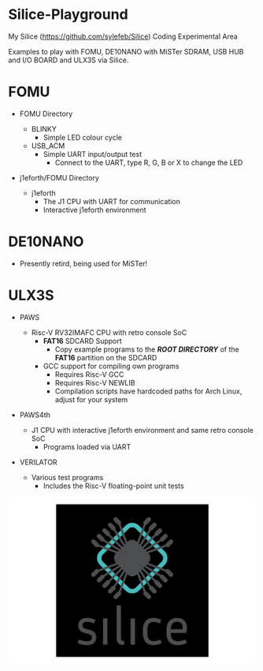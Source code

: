 # Silice-Playground
My Silice (https://github.com/sylefeb/Silice) Coding Experimental Area

Examples to play with FOMU, DE10NANO with MiSTer SDRAM, USB HUB and I/O BOARD and ULX3S via Silice.

# FOMU

* FOMU Directory
    * BLINKY
        * Simple LED colour cycle
    * USB_ACM
        * Simple UART input/output test
            * Connect to the UART, type R, G, B or X to change the LED

* j1eforth/FOMU Directory
    * j1eforth
        * The J1 CPU with UART for communication
        * Interactive j1eforth environment

# DE10NANO

* Presently retird, being used for MiSTer!

# ULX3S

* PAWS
    * Risc-V RV32IMAFC CPU with retro console SoC
        * **FAT16** SDCARD Support
            * Copy example programs to the ***ROOT DIRECTORY*** of the **FAT16** partition on the SDCARD
        * GCC support for compiling own programs
            * Requires Risc-V GCC
            * Requires Risc-V NEWLIB
            * Compilation scripts have hardcoded paths for Arch Linux, adjust for your system

* PAWS4th
    * J1 CPU with interactive j1eforth environment and same retro console SoC
        * Programs loaded via UART

* VERILATOR
    * Various test programs
        * Includes the Risc-V floating-point unit tests

![Silice](Silice.png)
